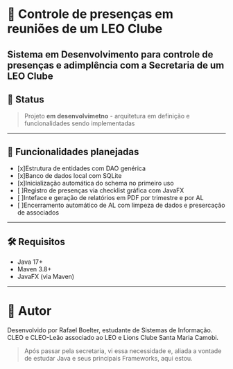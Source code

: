 # 📝 Controle de presenças em reuniões de um LEO Clube
Sistema em Desenvolvimento para controle de presenças e adimplência com a Secretaria de um LEO Clube
---
## 🚧 Status
>Projeto **em desenvolvimetno** - arquitetura em definição e funcionalidades sendo implementadas
---

## 🚀 Funcionalidades planejadas
- [x]Estrutura de entidades com DAO genérica
- [x]Banco de dados local com SQLite
- [x]Inicialização automática do schema no primeiro uso
- [ ]Registro de presenças via checklist gráfica com JavaFX
- [ ]Inteface e geração de relatórios em PDF por trimestre e por AL
- [ ]Encerramento automático de AL com limpeza de dados e presercação de associados
---
## 🛠️ Requisitos
- Java 17+
- Maven 3.8+
- JavaFX (via Maven)
---
# 🙋 Autor
Desenvolvido por Rafael Boelter, estudante de Sistemas de Informação.
CLEO e CLEO-Leão associado ao LEO e Lions Clube Santa Maria Camobi.
>Após passar pela secretaria, vi essa necessidade e, aliada a vontade de estudar Java e seus principais Frameworks, aqui estou.
